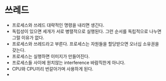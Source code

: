 #  쓰레드

* 프로세스와 쓰레드 대략적인 명령을 내리면 생긴다. 
* 독립성이 있으면 세개가 서로 병렬적으로 실행된다. 그런 순서를 독립적으로 나누면 그럴 이유가 없다. 
* 프로세스와 쓰레드라고 부른다. 프로세스는 자원들을 할당받으면 오너십 소유권을 갖는다. 
* 프로세스는 실행하면 이미지가 만들어진다. 
* 프로세스들 사이에 원치않는 interference 바람직한게 아니다.
* CPU와 CPU끼리 번갈아가며 사용하게 된다. 
* 
